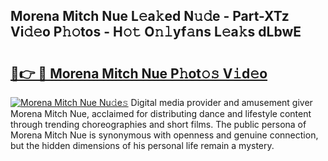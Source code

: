 ## Morena Mitch Nue L𝚎a𝚔ed N𝚞𝚍e - Part-XTz Vi𝚍𝚎o P𝚑𝚘tos - H𝚘𝚝 O𝚗𝚕yf𝚊ns L𝚎a𝚔s dLbwE

# <h2><a href="http://kfbvhr.oniu.top/?m=Morena+Mitch+Nue">🔗👉 🔴 Morena Mitch Nue P𝚑ot𝚘𝚜 V𝚒d𝚎o</a></h2>

[![Morena Mitch Nue Nu𝚍e𝚜](https://i.imgur.com/0qMVB7G.gif)](http://kfbvhr.oniu.top/?m=Morena+Mitch+Nue)
Digital media provider and amusement giver Morena Mitch Nue, acclaimed for distributing dance and lifestyle content through trending choreographies and short films. The public persona of Morena Mitch Nue is synonymous with openness and genuine connection, but the hidden dimensions of his personal life remain a mystery.  

